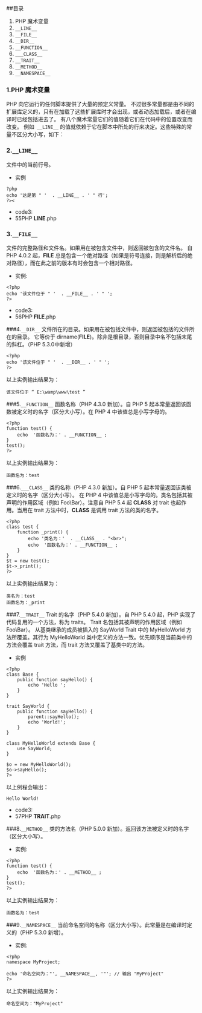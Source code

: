 
##目录
1. PHP 魔术变量
2. ```__LINE__```
3. ```__FILE__```
4. ```__DIR__```
5. ```__FUNCTION__```
6. ```___CLASS__```
7. ```__TRAIT__```
8. ```__METHOD__```
9. ```__NAMESPACE__```

### 1.PHP 魔术变量
PHP 向它运行的任何脚本提供了大量的预定义常量。
不过很多常量都是由不同的扩展库定义的，只有在加载了这些扩展库时才会出现，或者动态加载后，或者在编译时已经包括进去了。
有八个魔术常量它们的值随着它们在代码中的位置改变而改变。
例如``` __LINE__``` 的值就依赖于它在脚本中所处的行来决定。这些特殊的常量不区分大小写，如下：

### 2.```__LINE__```
文件中的当前行号。
* 实例
```
?php
echo '这是第 " '  . __LINE__ . ' " 行';
?><
```
* code3:
* 55PHP __LINE__.php

### 3.```__FILE__```
文件的完整路径和文件名。如果用在被包含文件中，则返回被包含的文件名。
自 PHP 4.0.2 起，__FILE__ 总是包含一个绝对路径（如果是符号连接，则是解析后的绝对路径），而在此之前的版本有时会包含一个相对路径。
* 实例:
```
<?php
echo '该文件位于 " '  . __FILE__ . ' " ';
?>
```
* code3:
* 56PHP __FILE__.php

###4.```__DIR__```
文件所在的目录。如果用在被包括文件中，则返回被包括的文件所在的目录。
它等价于 dirname(__FILE__)。除非是根目录，否则目录中名不包括末尾的斜杠。（PHP 5.3.0中新增）
```
<?php
echo '该文件位于 " '  . __DIR__ . ' " ';
?>
```
以上实例输出结果为：
```
该文件位于 “ E:\wamp\www\test ”
```
###5.```__FUNCTION__```
函数名称（PHP 4.3.0 新加）。自 PHP 5 起本常量返回该函数被定义时的名字（区分大小写）。在 PHP 4 中该值总是小写字母的。
```
<?php
function test() {
    echo  '函数名为：' . __FUNCTION__ ;
}
test();
?>
```
以上实例输出结果为：
```
函数名为：test
```

###6.```___CLASS__```
类的名称（PHP 4.3.0 新加）。自 PHP 5 起本常量返回该类被定义时的名字（区分大小写）。
在 PHP 4 中该值总是小写字母的。类名包括其被声明的作用区域（例如 Foo\Bar）。注意自 PHP 5.4 起 __CLASS__ 对 trait 也起作用。当用在 trait 方法中时，__CLASS__ 是调用 trait 方法的类的名字。
```
<?php
class test {
    function _print() {
        echo '类名为：'  . __CLASS__ . "<br>";
        echo  '函数名为：' . __FUNCTION__ ;
    }
}
$t = new test();
$t->_print();
?>
```
以上实例输出结果为：
```
类名为：test
函数名为：_print
```
###7.```__TRAIT__```
Trait 的名字（PHP 5.4.0 新加）。自 PHP 5.4.0 起，PHP 实现了代码复用的一个方法，称为 traits。
Trait 名包括其被声明的作用区域（例如 Foo\Bar）。
从基类继承的成员被插入的 SayWorld Trait 中的 MyHelloWorld 方法所覆盖。其行为 MyHelloWorld 类中定义的方法一致。优先顺序是当前类中的方法会覆盖 trait 方法，而 trait 方法又覆盖了基类中的方法。
* 实例
```
<?php
class Base {
    public function sayHello() {
        echo 'Hello ';
    }
}
 
trait SayWorld {
    public function sayHello() {
        parent::sayHello();
        echo 'World!';
    }
}
 
class MyHelloWorld extends Base {
    use SayWorld;
}
 
$o = new MyHelloWorld();
$o->sayHello();
?>
```
以上例程会输出：
```
Hello World!
```
* code3:
* 57PHP __TRAIT__.php

###8.```__METHOD__```
类的方法名（PHP 5.0.0 新加）。返回该方法被定义时的名字（区分大小写）。
* 实例:
```
<?php
function test() {
    echo  '函数名为：' . __METHOD__ ;
}
test();
?>
```
以上实例输出结果为：
```
函数名为：test
```
###9.```__NAMESPACE__```
当前命名空间的名称（区分大小写）。此常量是在编译时定义的（PHP 5.3.0 新增）。
* 实例:
```
<?php
namespace MyProject;
 
echo '命名空间为："', __NAMESPACE__, '"'; // 输出 "MyProject"
?>
```
以上实例输出结果为：
```
命名空间为："MyProject"
```
